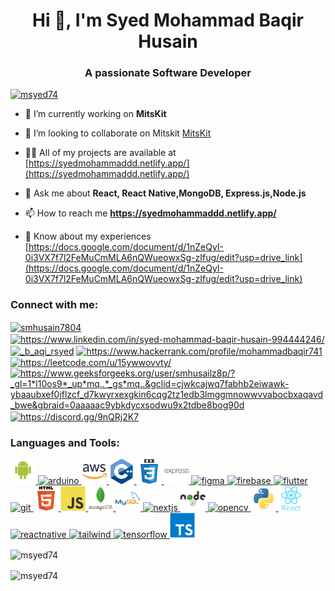  <h1 align="center">Hi 👋, I'm Syed Mohammad Baqir Husain</h1>
<h3 align="center">A passionate Software Developer</h3>

<p align="left"> <a href="https://github.com/ryo-ma/github-profile-trophy"><img src="https://github-profile-trophy.vercel.app/?username=msyed74" alt="msyed74" /></a> </p>

- 🔭 I’m currently working on **MitsKit**

- 👯 I’m looking to collaborate on Mitskit [MitsKit](https://syedmohammaddd.netlify.app/)

- 👨‍💻 All of my projects are available at [https://syedmohammaddd.netlify.app/](https://syedmohammaddd.netlify.app/)

- 💬 Ask me about **React, React Native,MongoDB, Express.js,Node.js**

- 📫 How to reach me **https://syedmohammaddd.netlify.app/**

- 📄 Know about my experiences [https://docs.google.com/document/d/1nZeQyI-0i3VX7f7l2FeMuCmMLA6nQWueowxSg-zIfug/edit?usp=drive_link](https://docs.google.com/document/d/1nZeQyI-0i3VX7f7l2FeMuCmMLA6nQWueowxSg-zIfug/edit?usp=drive_link)

<h3 align="left">Connect with me:</h3>
<p align="left">
<a href="https://twitter.com/smhusain7804" target="blank"><img align="center" src="https://raw.githubusercontent.com/rahuldkjain/github-profile-readme-generator/master/src/images/icons/Social/twitter.svg" alt="smhusain7804" height="30" width="40" /></a>
<a href="https://linkedin.com/in/https://www.linkedin.com/in/syed-mohammad-baqir-husain-994444246/" target="blank"><img align="center" src="https://raw.githubusercontent.com/rahuldkjain/github-profile-readme-generator/master/src/images/icons/Social/linked-in-alt.svg" alt="https://www.linkedin.com/in/syed-mohammad-baqir-husain-994444246/" height="30" width="40" /></a>
<a href="https://instagram.com/_b_aqi_rsyed" target="blank"><img align="center" src="https://raw.githubusercontent.com/rahuldkjain/github-profile-readme-generator/master/src/images/icons/Social/instagram.svg" alt="_b_aqi_rsyed" height="30" width="40" /></a>
<a href="https://www.hackerrank.com/https://www.hackerrank.com/profile/mohammadbaqir741" target="blank"><img align="center" src="https://raw.githubusercontent.com/rahuldkjain/github-profile-readme-generator/master/src/images/icons/Social/hackerrank.svg" alt="https://www.hackerrank.com/profile/mohammadbaqir741" height="30" width="40" /></a>
<a href="https://www.leetcode.com/https://leetcode.com/u/15ywwovvty/" target="blank"><img align="center" src="https://raw.githubusercontent.com/rahuldkjain/github-profile-readme-generator/master/src/images/icons/Social/leet-code.svg" alt="https://leetcode.com/u/15ywwovvty/" height="30" width="40" /></a>
<a href="https://auth.geeksforgeeks.org/user/https://www.geeksforgeeks.org/user/smhusailz8p/?_gl=1*l10os9*_up*mq..*_gs*mq..&gclid=cjwkcajwq7fabhb2eiwawk-ybaaubxef0jflzcf_d7kwyrxexgkin6cqg2tz1edb3lmggmnowwvvabocbxaqavd_bwe&gbraid=0aaaaac9ybkdycxsodwu9x2tdbe8bog90d" target="blank"><img align="center" src="https://raw.githubusercontent.com/rahuldkjain/github-profile-readme-generator/master/src/images/icons/Social/geeks-for-geeks.svg" alt="https://www.geeksforgeeks.org/user/smhusailz8p/?_gl=1*l10os9*_up*mq..*_gs*mq..&gclid=cjwkcajwq7fabhb2eiwawk-ybaaubxef0jflzcf_d7kwyrxexgkin6cqg2tz1edb3lmggmnowwvvabocbxaqavd_bwe&gbraid=0aaaaac9ybkdycxsodwu9x2tdbe8bog90d" height="30" width="40" /></a>
<a href="https://discord.gg/https://discord.gg/9nQRj2K7" target="blank"><img align="center" src="https://raw.githubusercontent.com/rahuldkjain/github-profile-readme-generator/master/src/images/icons/Social/discord.svg" alt="https://discord.gg/9nQRj2K7" height="30" width="40" /></a>
</p>

<h3 align="left">Languages and Tools:</h3>
<p align="left"> <a href="https://developer.android.com" target="_blank" rel="noreferrer"> <img src="https://raw.githubusercontent.com/devicons/devicon/master/icons/android/android-original-wordmark.svg" alt="android" width="40" height="40"/> </a> <a href="https://www.arduino.cc/" target="_blank" rel="noreferrer"> <img src="https://cdn.worldvectorlogo.com/logos/arduino-1.svg" alt="arduino" width="40" height="40"/> </a> <a href="https://aws.amazon.com" target="_blank" rel="noreferrer"> <img src="https://raw.githubusercontent.com/devicons/devicon/master/icons/amazonwebservices/amazonwebservices-original-wordmark.svg" alt="aws" width="40" height="40"/> </a> <a href="https://www.w3schools.com/cpp/" target="_blank" rel="noreferrer"> <img src="https://raw.githubusercontent.com/devicons/devicon/master/icons/cplusplus/cplusplus-original.svg" alt="cplusplus" width="40" height="40"/> </a> <a href="https://www.w3schools.com/css/" target="_blank" rel="noreferrer"> <img src="https://raw.githubusercontent.com/devicons/devicon/master/icons/css3/css3-original-wordmark.svg" alt="css3" width="40" height="40"/> </a> <a href="https://expressjs.com" target="_blank" rel="noreferrer"> <img src="https://raw.githubusercontent.com/devicons/devicon/master/icons/express/express-original-wordmark.svg" alt="express" width="40" height="40"/> </a> <a href="https://www.figma.com/" target="_blank" rel="noreferrer"> <img src="https://www.vectorlogo.zone/logos/figma/figma-icon.svg" alt="figma" width="40" height="40"/> </a> <a href="https://firebase.google.com/" target="_blank" rel="noreferrer"> <img src="https://www.vectorlogo.zone/logos/firebase/firebase-icon.svg" alt="firebase" width="40" height="40"/> </a> <a href="https://flutter.dev" target="_blank" rel="noreferrer"> <img src="https://www.vectorlogo.zone/logos/flutterio/flutterio-icon.svg" alt="flutter" width="40" height="40"/> </a> <a href="https://git-scm.com/" target="_blank" rel="noreferrer"> <img src="https://www.vectorlogo.zone/logos/git-scm/git-scm-icon.svg" alt="git" width="40" height="40"/> </a> <a href="https://www.w3.org/html/" target="_blank" rel="noreferrer"> <img src="https://raw.githubusercontent.com/devicons/devicon/master/icons/html5/html5-original-wordmark.svg" alt="html5" width="40" height="40"/> </a> <a href="https://developer.mozilla.org/en-US/docs/Web/JavaScript" target="_blank" rel="noreferrer"> <img src="https://raw.githubusercontent.com/devicons/devicon/master/icons/javascript/javascript-original.svg" alt="javascript" width="40" height="40"/> </a> <a href="https://www.mongodb.com/" target="_blank" rel="noreferrer"> <img src="https://raw.githubusercontent.com/devicons/devicon/master/icons/mongodb/mongodb-original-wordmark.svg" alt="mongodb" width="40" height="40"/> </a> <a href="https://www.mysql.com/" target="_blank" rel="noreferrer"> <img src="https://raw.githubusercontent.com/devicons/devicon/master/icons/mysql/mysql-original-wordmark.svg" alt="mysql" width="40" height="40"/> </a> <a href="https://nextjs.org/" target="_blank" rel="noreferrer"> <img src="https://cdn.worldvectorlogo.com/logos/nextjs-2.svg" alt="nextjs" width="40" height="40"/> </a> <a href="https://nodejs.org" target="_blank" rel="noreferrer"> <img src="https://raw.githubusercontent.com/devicons/devicon/master/icons/nodejs/nodejs-original-wordmark.svg" alt="nodejs" width="40" height="40"/> </a> <a href="https://opencv.org/" target="_blank" rel="noreferrer"> <img src="https://www.vectorlogo.zone/logos/opencv/opencv-icon.svg" alt="opencv" width="40" height="40"/> </a> <a href="https://www.python.org" target="_blank" rel="noreferrer"> <img src="https://raw.githubusercontent.com/devicons/devicon/master/icons/python/python-original.svg" alt="python" width="40" height="40"/> </a> <a href="https://reactjs.org/" target="_blank" rel="noreferrer"> <img src="https://raw.githubusercontent.com/devicons/devicon/master/icons/react/react-original-wordmark.svg" alt="react" width="40" height="40"/> </a> <a href="https://reactnative.dev/" target="_blank" rel="noreferrer"> <img src="https://reactnative.dev/img/header_logo.svg" alt="reactnative" width="40" height="40"/> </a> <a href="https://tailwindcss.com/" target="_blank" rel="noreferrer"> <img src="https://www.vectorlogo.zone/logos/tailwindcss/tailwindcss-icon.svg" alt="tailwind" width="40" height="40"/> </a> <a href="https://www.tensorflow.org" target="_blank" rel="noreferrer"> <img src="https://www.vectorlogo.zone/logos/tensorflow/tensorflow-icon.svg" alt="tensorflow" width="40" height="40"/> </a> <a href="https://www.typescriptlang.org/" target="_blank" rel="noreferrer"> <img src="https://raw.githubusercontent.com/devicons/devicon/master/icons/typescript/typescript-original.svg" alt="typescript" width="40" height="40"/> </a> </p>

<p><img align="center" src="https://github-readme-stats.vercel.app/api/top-langs?username=msyed74&show_icons=true&locale=en&layout=compact" alt="msyed74" /></p>

<p><img align="center" src="https://github-readme-streak-stats.herokuapp.com/?user=msyed74&" alt="msyed74" /></p>
